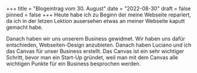 +++
title = "Blogeintrag vom 30. August"
date = "2022-08-30"
draft = false
pinned = false
+++
Heute habe ich zu Beginn der meine Webseite repariert, da ich in der letzen Lektion ausersehen etwas an meiner Webseite kaputt gemacht habe. 

Danach haben wir uns unserem Business gewidmet. Wir haben uns dafür entschieden, Webseiten-Design anzubieten. Danach haben Luciano und ich das Canvas für unser Business erstellt. Das Canvas ist ein sehr wichtiger Schritt, bevor man ein Start-Up gründet, weil man mit dem Canvas alle wichtigen Punkte für ein Business besprochen werden.